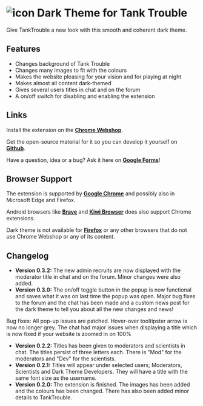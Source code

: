 # <img src="https://i.imgur.com/e7Vl1zb.png" alt="icon"> Dark Theme for Tank Trouble

Give TankTrouble a new look with this smooth and coherent dark theme.

## Features

* Changes background of Tank Trouble
* Changes many images to fit with the colours
* Makes the website pleasing for your vision and for playing at night
* Makes almost all content dark-themed
* Gives several users titles in chat and on the forum
* A on/off switch for disabling and enabling the extension

## Links

Install the extension on the **[Chrome Webshop](https://chrome.google.com/webstore/detail/iaahklbbofakekcbhbjnpjbgaadhedhm)**.

Get the open-source material for it so you can develop it yourself on **[Github](https://github.com/CommanderAnime/dark-theme)**.

Have a question, idea or a bug? Ask it here on **[Google Forms](https://docs.google.com/forms/d/e/1FAIpQLSdlZT2lfJTy-oYsWtEZ0kmWr3LXZcTHx0wh5x_67ygyMCMTZA/viewform)**!

## Browser Support

The extension is supported by **[Google Chrome](https://www.google.com/chrome)** and possibly also in Microsoft Edge and Firefox.

Android browsers like **[Brave](https://brave.com/)** and **[Kiwi Browser](https://play.google.com/store/apps/details?id=com.kiwibrowser.browser&hl=da)** does also support Chrome extensions.

Dark theme is not available for **[Firefox](https://www.mozilla.org)** or any other browsers that do not use Chrome Webshop or any of its content.

## Changelog

* **Version 0.3.2:** The new admin recruits are now displayed with the moderator title in chat and on the forum. Minor changes were also added.
* **Version 0.3.0:** The on/off toggle button in the popup is now functional and saves what it was on last time the popup was open. Major bug fixes to the forum and the chat has been made and a custom news post for the dark theme to tell you about all the new changes and news!

Bug fixes:
All pop-up issues are patched.
Hover-over tooltipster arrow is now no longer grey.
The chat had major issues when displaying a title which is now fixed if your website is zoomed in on 100%

* **Version 0.2.2:** Titles has been given to moderators and scientists in chat. The titles persist of three letters each. There is "Mod" for the moderators and "Dev" for the scientists.
* **Version 0.2.1:** Titles will appear under selected users; Moderators, Scientists and Dark Theme Developers. They will have a title with the same font size as the username.
* **Version 0.2.0:** The extension is finished. The images has been added and the colours has been changed. There has also been added minor details to TankTrouble.
